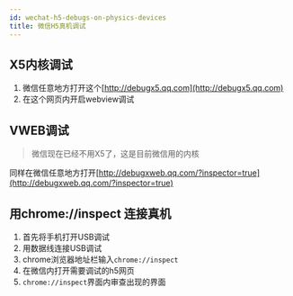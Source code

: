 ```yaml
---
id: wechat-h5-debugs-on-physics-devices
title: 微信H5真机调试
---
```


## X5内核调试

1. 微信任意地方打开这个[http://debugx5.qq.com](http://debugx5.qq.com)
2. 在这个网页内开启webview调试

## VWEB调试

> 微信现在已经不用X5了，这是目前微信用的内核

同样在微信任意地方打开[http://debugxweb.qq.com/?inspector=true](http://debugxweb.qq.com/?inspector=true)


## 用chrome://inspect 连接真机

1. 首先将手机打开USB调试
2. 用数据线连接USB调试
3. chrome浏览器地址栏输入`chrome://inspect`
4. 在微信内打开需要调试的h5网页
5. `chrome://inspect`界面内审查出现的界面
